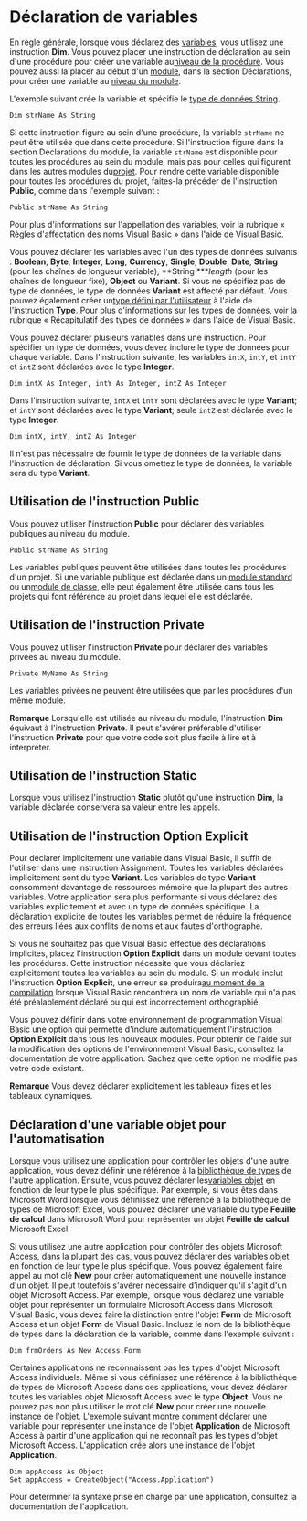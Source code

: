 
# Déclaration de variables

En règle générale, lorsque vous déclarez des [variables](b8bdf64f-5920-1ae9-16d0-b26d09524a30.md), vous utilisez une instruction  **Dim**. Vous pouvez placer une instruction de déclaration au sein d'une procédure pour créer une variable au[niveau de la procédure](b8bdf64f-5920-1ae9-16d0-b26d09524a30.md). Vous pouvez aussi la placer au début d'un [module](b8bdf64f-5920-1ae9-16d0-b26d09524a30.md), dans la section Déclarations, pour créer une variable au [niveau du module](b8bdf64f-5920-1ae9-16d0-b26d09524a30.md).
 

L'exemple suivant crée la variable et spécifie le [type de données String](b8bdf64f-5920-1ae9-16d0-b26d09524a30.md).
 



```
Dim strName As String 

```

Si cette instruction figure au sein d'une procédure, la variable  `strName` ne peut être utilisée que dans cette procédure. Si l'instruction figure dans la section Declarations du module, la variable `strName` est disponible pour toutes les procédures au sein du module, mais pas pour celles qui figurent dans les autres modules du[projet](b8bdf64f-5920-1ae9-16d0-b26d09524a30.md). Pour rendre cette variable disponible pour toutes les procédures du projet, faites-la précéder de l'instruction  **Public**, comme dans l'exemple suivant :
 



```
Public strName As String 

```

Pour plus d'informations sur l'appellation des variables, voir la rubrique « Règles d'affectation des noms Visual Basic » dans l'aide de Visual Basic.
 
Vous pouvez déclarer les variables avec l'un des types de données suivants :  **Boolean**, **Byte**, **Integer**, **Long**, **Currency**, **Single**, **Double**, **Date**, **String** (pour les chaînes de longueur variable), **String ****length* (pour les chaînes de longueur fixe), **Object** ou **Variant**. Si vous ne spécifiez pas de type de données, le type de données **Variant** est affecté par défaut. Vous pouvez également créer un[type défini par l'utilisateur](b8bdf64f-5920-1ae9-16d0-b26d09524a30.md) à l'aide de l'instruction **Type**. Pour plus d'informations sur les types de données, voir la rubrique « Récapitulatif des types de données » dans l'aide de Visual Basic.
 
Vous pouvez déclarer plusieurs variables dans une instruction. Pour spécifier un type de données, vous devez inclure le type de données pour chaque variable. Dans l'instruction suivante, les variables  `intX`,  `intY`, et  `intY` et `intZ` sont déclarées avec le type **Integer**.
 



```
Dim intX As Integer, intY As Integer, intZ As Integer 

```

Dans l'instruction suivante,  `intX` et `intY` sont déclarées avec le type **Variant**; et `intY` sont déclarées avec le type **Variant**; seule `intZ` est déclarée avec le type **Integer**.
 



```
Dim intX, intY, intZ As Integer 

```

Il n'est pas nécessaire de fournir le type de données de la variable dans l'instruction de déclaration. Si vous omettez le type de données, la variable sera du type  **Variant**.
 

## Utilisation de l'instruction Public

Vous pouvez utiliser l'instruction  **Public** pour déclarer des variables publiques au niveau du module.
 

 

```
Public strName As String 

```

Les variables publiques peuvent être utilisées dans toutes les procédures d'un projet. Si une variable publique est déclarée dans un [module standard](b8bdf64f-5920-1ae9-16d0-b26d09524a30.md) ou un[module de classe](b8bdf64f-5920-1ae9-16d0-b26d09524a30.md), elle peut également être utilisée dans tous les projets qui font référence au projet dans lequel elle est déclarée.
 

 

## Utilisation de l'instruction Private

Vous pouvez utiliser l'instruction  **Private** pour déclarer des variables privées au niveau du module.
 

 

```
Private MyName As String 

```

Les variables privées ne peuvent être utilisées que par les procédures d'un même module.
 

 

 **Remarque**  Lorsqu'elle est utilisée au niveau du module, l'instruction  **Dim** équivaut à l'instruction **Private**. Il peut s'avérer préférable d'utiliser l'instruction **Private** pour que votre code soit plus facile à lire et à interpréter.
 


## Utilisation de l'instruction Static

Lorsque vous utilisez l'instruction  **Static** plutôt qu'une instruction **Dim**, la variable déclarée conservera sa valeur entre les appels.
 

 

## Utilisation de l'instruction Option Explicit

Pour déclarer implicitement une variable dans Visual Basic, il suffit de l'utiliser dans une instruction Assignment. Toutes les variables déclarées implicitement sont du type  **Variant**. Les variables de type **Variant** consomment davantage de ressources mémoire que la plupart des autres variables. Votre application sera plus performante si vous déclarez des variables explicitement et avec un type de données spécifique. La déclaration explicite de toutes les variables permet de réduire la fréquence des erreurs liées aux conflits de noms et aux fautes d'orthographe.
 

 
Si vous ne souhaitez pas que Visual Basic effectue des déclarations implicites, placez l'instruction  **Option Explicit** dans un module devant toutes les procédures. Cette instruction nécessite que vous déclariez explicitement toutes les variables au sein du module. Si un module inclut l'instruction **Option Explicit**, une erreur se produira[au moment de la compilation](b8bdf64f-5920-1ae9-16d0-b26d09524a30.md) lorsque Visual Basic rencontrera un nom de variable qui n'a pas été préalablement déclaré ou qui est incorrectement orthographié.
 

 
Vous pouvez définir dans votre environnement de programmation Visual Basic une option qui permette d'inclure automatiquement l'instruction  **Option Explicit** dans tous les nouveaux modules. Pour obtenir de l'aide sur la modification des options de l'environnement Visual Basic, consultez la documentation de votre application. Sachez que cette option ne modifie pas votre code existant.
 

 

 **Remarque**  Vous devez déclarer explicitement les tableaux fixes et les tableaux dynamiques.
 


## Déclaration d'une variable objet pour l'automatisation

Lorsque vous utilisez une application pour contrôler les objets d'une autre application, vous devez définir une référence à la [bibliothèque de types](b8bdf64f-5920-1ae9-16d0-b26d09524a30.md) de l'autre application. Ensuite, vous pouvez déclarer les[variables objet](b8bdf64f-5920-1ae9-16d0-b26d09524a30.md) en fonction de leur type le plus spécifique. Par exemple, si vous êtes dans Microsoft Word lorsque vous définissez une référence à la bibliothèque de types de Microsoft Excel, vous pouvez déclarer une variable du type **Feuille de calcul** dans Microsoft Word pour représenter un objet **Feuille de calcul** Microsoft Excel.
 

 
Si vous utilisez une autre application pour contrôler des objets Microsoft Access, dans la plupart des cas, vous pouvez déclarer des variables objet en fonction de leur type le plus spécifique. Vous pouvez également faire appel au mot clé  **New** pour créer automatiquement une nouvelle instance d'un objet. Il peut toutefois s'avérer nécessaire d'indiquer qu'il s'agit d'un objet Microsoft Access. Par exemple, lorsque vous déclarez une variable objet pour représenter un formulaire Microsoft Access dans Microsoft Visual Basic, vous devez faire la distinction entre l'objet **Form** de Microsoft Access et un objet **Form** de Visual Basic. Incluez le nom de la bibliothèque de types dans la déclaration de la variable, comme dans l'exemple suivant :
 

 



```
Dim frmOrders As New Access.Form 

```

Certaines applications ne reconnaissent pas les types d'objet Microsoft Access individuels. Même si vous définissez une référence à la bibliothèque de types de Microsoft Access dans ces applications, vous devez déclarer toutes les variables objet Microsoft Access avec le type  **Object**. Vous ne pouvez pas non plus utiliser le mot clé **New** pour créer une nouvelle instance de l'objet. L'exemple suivant montre comment déclarer une variable pour représenter une instance de l'objet **Application** de Microsoft Access à partir d'une application qui ne reconnaît pas les types d'objet Microsoft Access. L'application crée alors une instance de l'objet **Application**.
 

 



```
Dim appAccess As Object 
Set appAccess = CreateObject("Access.Application")
```

Pour déterminer la syntaxe prise en charge par une application, consultez la documentation de l'application.
 

 
